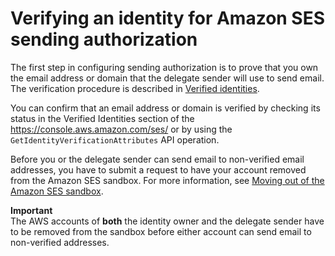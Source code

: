 # Verifying an identity for Amazon SES sending authorization<a name="sending-authorization-identity-owner-tasks-verification"></a>

The first step in configuring sending authorization is to prove that you own the email address or domain that the delegate sender will use to send email\. The verification procedure is described in [Verified identities](verify-addresses-and-domains.md)\.

You can confirm that an email address or domain is verified by checking its status in the Verified Identities section of the  [https://console\.aws\.amazon\.com/ses/](https://console.aws.amazon.com/ses/) or by using the `GetIdentityVerificationAttributes` API operation\.

Before you or the delegate sender can send email to non\-verified email addresses, you have to submit a request to have your account removed from the Amazon SES sandbox\. For more information, see [Moving out of the Amazon SES sandbox](request-production-access.md)\.

**Important**  
The AWS accounts of **both** the identity owner and the delegate sender have to be removed from the sandbox before either account can send email to non\-verified addresses\.